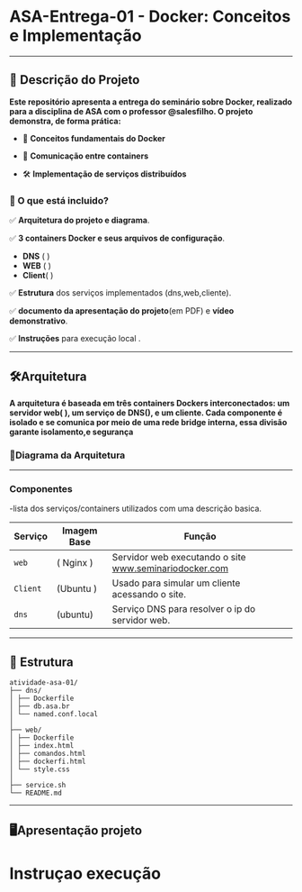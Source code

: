 # ASA-Entrega-01 - Docker: Conceitos e Implementação
---
## 📌 Descrição do Projeto
**Este repositório apresenta a entrega do seminário sobre Docker, realizado para a disciplina de ASA com o professor @salesfilho. O projeto demonstra, de forma prática:**
- 🐳 **Conceitos fundamentais do Docker**

- 🔗 **Comunicação entre containers**

- 🛠️ **Implementação de serviços distribuídos**


### 🧩 O que está incluido?
✅ **Arquitetura do projeto e diagrama**.  

✅ **3 containers Docker e seus arquivos de configuração**.  
- **DNS** ( )  
- **WEB** ( )   
- **Client**( )
  
✅ **Estrutura** dos serviços implementados (dns,web,cliente).  

✅ **documento da apresentação do projeto**(em PDF) e **vídeo demonstrativo**.  

✅ **Instruções** para execução local .

----
## 🛠️Arquitetura 

**A arquitetura é baseada em três containers Dockers interconectados: um servidor web( ), um serviço de DNS(), e um cliente. Cada componente é isolado e se comunica por meio de uma rede bridge interna, essa divisão garante isolamento,e segurança**

### 📜Diagrama da Arquitetura



---

### Componentes
-lista dos serviços/containers utilizados com uma descrição basica.

| Serviço | Imagem Base     | Função                          |
|---------|------------------|---------------------------------|
| `web`   |  ( Nginx )      | Servidor web executando o site www.seminariodocker.com |
| `Client`   | (Ubuntu ) | Usado para simular um cliente acessando o site.    |
| `dns`   | (ubuntu)    | Serviço DNS para resolver o ip do servidor web.   |

---
## 📁 Estrutura

```
atividade-asa-01/
├── dns/
│ ├── Dockerfile
│ ├── db.asa.br
│ └── named.conf.local
│
├── web/
│ ├── Dockerfile
│ ├── index.html
│ ├── comandos.html
│ ├── dockerfi.html
│ └── style.css
│
├── service.sh
└── README.md
```
---
## 🖥️Apresentação projeto


#  Instruçao execução
